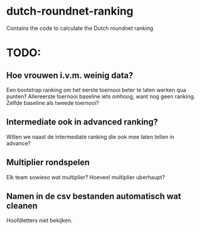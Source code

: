 # dutch-roundnet-ranking

Contains the code to calculate the Dutch roundnet ranking

# TODO:

## Hoe vrouwen i.v.m. weinig data?

Een bootstrap ranking om het eerste toernooi beter te laten werken qua punten?
Allereerste toernooi baseline iets omhoog, want nog geen ranking. Zelfde
baseline als tweede toernooi?

## Intermediate ook in advanced ranking?

Willen we naast de intermediate ranking die ook mee laten tellen in advance?

## Multiplier rondspelen

Elk team sowieso wat multiplier? Hoeveel multiplier uberhaupt?

## Namen in de csv bestanden automatisch wat cleanen

Hoofdletters niet bekijken.
